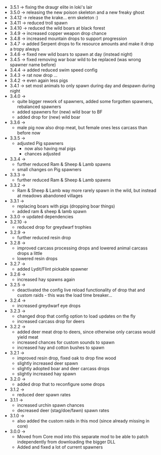 * 3.5.1 -> fixing the draugr elite in loki's lair
* 3.5.0 -> releasing the new poison skeleton and a new freaky ghost
* 3.4.12 -> release the krake... erm skeleton :)
* 3.4.11 -> reduced troll spawn
* 3.4.10 -> reduced the wild boars at black forest
* 3.4.9 -> increased copper weapon drop chance
* 3.4.8 -> increased mountain drops to support progression
* 3.4.7 -> added Serpent drops to fix resource amounts and make it drop a tropy always
* 3.4.6 -> fixed new wild boars to spawn at day (instead night)
* 3.4.5 -> fixed removing war boar wild to be replaced (was wrong spawner name before)
* 3.4.4 -> added reduced swim speed config
* 3.4.3 -> rat now drop ...
* 3.4.2 -> even again less pigs
* 3.4.1 -> set most animals to only spawn during day and despawn during night
* 3.4.0 ->
  * quite bigger rework of spawners, added some forgotten spawners, rebalanced spawners
  * added spawners for (new) wild boar to BF
  * added drop for (new) wild boar
* 3.3.6 ->
  * male pig now also drop meat, but female ones less carcass than before now
* 3.3.5 ->
  * adjusted Pig spawners
    * now also having mal pigs
    * chances adjusted
* 3.3.4 -> 
  * further reduced Ram & Sheep & Lamb spawns
  * small changes on Pig spawners
* 3.3.3 ->
  * further reduced Ram & Sheep & Lamb spawns
* 3.3.2 ->
  * Ram & Sheep & Lamb way more rarely spawn in the wild, but instead at meadows abandoned villages
* 3.3.1 ->
  * replacing boars with pigs (dropping boar things)
  * added ram & sheep & lamb spawn
* 3.3.0 -> updated dependencies
* 3.2.10 ->
  * reduced drop for greydwarf trophies
* 3.2.9 ->
  * further reduced resin drop
* 3.2.8 ->
  * improved carcass processing drops and lowered animal carcass drops a little
  * lowered resin drops
* 3.2.7 ->
  * added Lydit/Flint pickable spawner
* 3.2.6 ->
  * increased hay spawns again
* 3.2.5 ->
  * deactivated the config live reload functionality of drop that and custom raids - this was the load time breaker...
* 3.2.4 ->
  * increased greydwarf eye drops
* 3.2.3 ->
  * changed drop that config option to load updates on the fly
  * increased carcass drop for deers
* 3.2.2 ->
  * added deer meat drop to deers, since otherwise only carcass would yield meat
  * increased chances for custom sounds to spawn
  * increased hay and cotton bushes to spawn
* 3.2.1 -> 
  * improved resin drop, fixed oak to drop fine wood
  * slightly increased deer spawn
  * slightly adopted boar and deer carcass drops
  * slightly increased hay spawn
* 3.2.0 ->
  * added drop that to reconfigure some drops
* 3.1.2 ->
  * reduced deer spawn rates
* 3.1.1 -> 
  * increased urchin spawn chances
  * decreased deer (stag/doe/fawn) spawn rates
* 3.1.0 ->
  * also added the custom raids in this mod (since already missing in core)
* 3.0.0 -> 
  * Moved from Core mod into this separate mod to be able to patch independently from downloading the bigger DLL
  * Added and fixed a lot of current spawners
